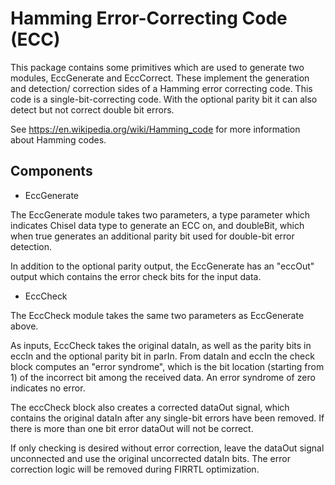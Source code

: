 Hamming Error-Correcting Code (ECC)
===================================

This package contains some primitives which are used to generate two modules,
EccGenerate and EccCorrect.  These implement the generation and detection/
correction sides of a Hamming error correcting code.  This code is a
single-bit-correcting code.  With the optional parity bit it can also detect
but not correct double bit errors.

See https://en.wikipedia.org/wiki/Hamming_code for more information about
Hamming codes.

## Components

- EccGenerate

The EccGenerate module takes two parameters, a type parameter which indicates 
Chisel data type to generate an ECC on, and doubleBit, which when true 
generates an additional parity bit used for double-bit error detection.

In addition to the optional parity output, the EccGenerate has an "eccOut"
output which contains the error check bits for the input data.

- EccCheck

The EccCheck module takes the same two parameters as EccGenerate above.

As inputs, EccCheck takes the original dataIn, as well as the parity bits
in eccIn and the optional parity bit in parIn.  From dataIn and eccIn
the check block computes an "error syndrome", which is the bit location
(starting from 1) of the incorrect bit among the received data.  An
error syndrome of zero indicates no error.

The eccCheck block also creates a corrected dataOut signal, which contains
the original dataIn after any single-bit errors have been removed.  If
there is more than one bit error dataOut will not be correct.

If only checking is desired without error correction, leave the dataOut
signal unconnected and use the original uncorrected dataIn bits.  The
error correction logic will be removed during FIRRTL optimization.